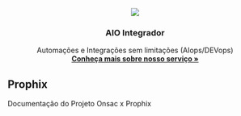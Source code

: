 <p align="center">
  <a href="https://onsac.com/">
    <img src="[https://github.com/onsac/AIO-Integrador/blob/master/Telas-Configura%C3%A7%C3%A3o/AIO%20INTEGRADOR.png](https://github.com/onsac/prophix/blob/main/Imagens/AIO-KEYCLOAK.png)" >
  </a>
</p>

<h3 align="center">AIO Integrador</h3>

<p align="center">
  Automações e Integrações sem limitações (AIops/DEVops)
  <br>
  <a href="https://onsac.com/"><strong>Conheça mais sobre nosso serviço »</strong></a>
  </p>


## Prophix
Documentação do Projeto Onsac x Prophix
